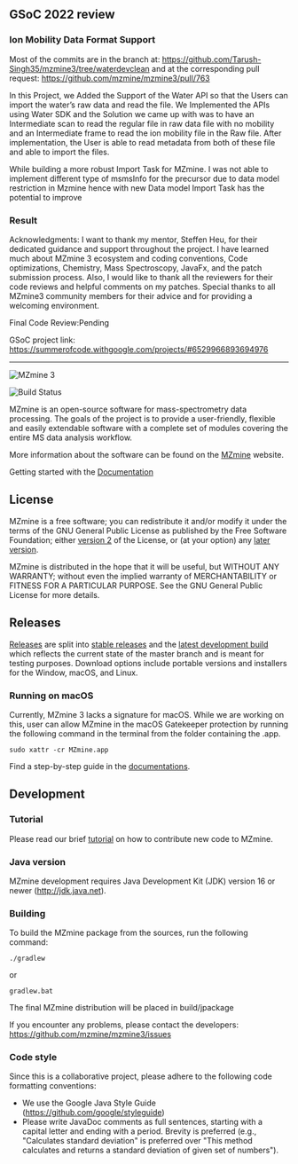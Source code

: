 ## GSoC 2022 review

### Ion Mobility Data Format Support

Most of the commits are in the branch at: https://github.com/Tarush-Singh35/mzmine3/tree/waterdevclean
and at the corresponding pull request: https://github.com/mzmine/mzmine3/pull/763


In this Project, we Added the Support of the Water API so that the Users can import the water’s raw data and read the file. We Implemented the APIs using Water SDK and the Solution we came up with was to have an Intermediate scan to read the regular file in raw data file with no mobility and an Intermediate frame to read the ion mobility file in the Raw file. After implementation, the User is able to read metadata from both of these file and able to import the files.


While building a more robust Import Task for MZmine. I was not able to implement different type of msmsInfo for the precursor due to data model restriction in Mzmine hence with new Data model Import Task has the potential to improve

### Result



Acknowledgments:
I want to thank my mentor, Steffen Heu, for their dedicated guidance and support throughout the project. I have learned much about MZmine 3 ecosystem and coding conventions, Code optimizations, Chemistry, Mass Spectroscopy, JavaFx, and the patch submission process. Also, I would like to thank all the reviewers for their code reviews and helpful comments on my patches. Special thanks to all MZmine3 community members for their advice and for providing a welcoming environment.

Final Code Review:Pending

GSoC project link: https://summerofcode.withgoogle.com/projects/#6529966893694976

---


![MZmine 3](logo/MZmine_logo_RGB.png)

![Build Status](https://github.com/mzmine/mzmine3/actions/workflows/gradle.yml/badge.svg?event=push)

MZmine is an open-source software for mass-spectrometry data processing. The goals of the project is
to provide a user-friendly, flexible and easily extendable software with a complete set of modules
covering the entire MS data analysis workflow.

More information about the software can be found on the [MZmine](http://mzmine.github.io) website.

Getting started with the [Documentation](https://mzmine.github.io/mzmine_documentation/index.html)

## License

MZmine is a free software; you can redistribute it and/or modify it under the terms of the GNU
General Public License as published by the Free Software Foundation;
either [version 2](http://www.gnu.org/licenses/gpl-2.0.html) of the License, or (at your option)
any [later version](http://www.gnu.org/licenses/gpl.html).

MZmine is distributed in the hope that it will be useful, but WITHOUT ANY WARRANTY; without even the
implied warranty of MERCHANTABILITY or FITNESS FOR A PARTICULAR PURPOSE. See the GNU General Public
License for more details.

## Releases

[Releases](https://github.com/mzmine/mzmine3/releases?q=&expanded=true) are split into [stable releases](https://github.com/mzmine/mzmine3/releases/latest)
and
the [latest development build](https://github.com/mzmine/mzmine3/releases/tag/Development-release)
which reflects the current state of the master branch and is meant for testing purposes. Download
options include portable versions and installers for the Window, macOS, and Linux.

### Running on macOS

Currently, MZmine 3 lacks a signature for macOS. While we are working on this, user can allow MZmine
in the macOS Gatekeeper protection by running the following command in the terminal from the folder
containing the .app.

```
sudo xattr -cr MZmine.app
```

Find a step-by-step guide in the [documentations](https://mzmine.github.io/mzmine_documentation/getting_started.html#on-macos).


## Development

### Tutorial

Please read our brief [tutorial](http://mzmine.github.io/development.html) on how to contribute new
code to MZmine.

### Java version

MZmine development requires Java Development Kit (JDK) version 16 or newer (http://jdk.java.net).

### Building

To build the MZmine package from the sources, run the following command:

    ./gradlew

or

    gradlew.bat

The final MZmine distribution will be placed in build/jpackage

If you encounter any problems, please contact the developers:
https://github.com/mzmine/mzmine3/issues

### Code style

Since this is a collaborative project, please adhere to the following code formatting conventions:

* We use the Google Java Style Guide (https://github.com/google/styleguide)
* Please write JavaDoc comments as full sentences, starting with a capital letter and ending with a
  period. Brevity is preferred (e.g., "Calculates standard deviation" is preferred over "This method
  calculates and returns a standard deviation of given set of numbers").

